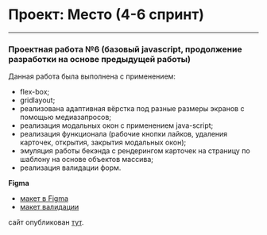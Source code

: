 # Проект: Место (4-6 спринт)

---

### Проектная работа №6 (базовый javascript, продолжение разработки на основе предыдущей работы)

Данная работа была выполнена с применением:

- flex-box;
- gridlayout;
- реализована адаптивная вёрстка под разные размеры экранов с помощью медиазапросов;
- реализация модальных окон с применением java-script;
- реализация функционала (рабочие кнопки лайков, удаления карточек, открытия, закрытия модальных окон);
- эмуляция работы бекэнда с рендерингом карточек на страницу по шаблону на основе объектов массива;
- реализация валидации форм.

**Figma**

- [макет в Figma](https://www.figma.com/file/2cn9N9jSkmxD84oJik7xL7/JavaScript.-Sprint-4?node-id=0%3A1)
- [макет валидации](https://www.figma.com/file/kRVLKwYG3d1HGLvh7JFWRT/JavaScript.-Sprint-6?node-id=0%3A1&t=TaO3HmvnU1l6AOfR-0)

сайт опубликован [тут](https://goplomah.github.io/mesto/).
